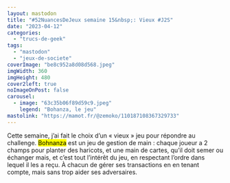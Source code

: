 ```yaml
---
layout: mastodon
title: "#52NuancesDeJeux semaine 15&nbsp;: Vieux #J2S"
date: "2023-04-12"
categories: 
  - "trucs-de-geek"
tags: 
  - "mastodon"
  - "jeux-de-societe"
coverImage: "be8c952a8d08d568.jpeg"
imgWidth: 360
imgHeight: 480
cover2left: true
noImageOnPost: false
carousel: 
  - image: "63c35b06f89d59c9.jpeg"
    legend: "Bohanza, le jeu"
mastolink: "https://mamot.fr/@zemoko/110187108367329733"
---
```


Cette semaine, j’ai fait le choix d’un «&nbsp;vieux&nbsp;» jeu pour répondre au challenge. <mark>Bohnanza</mark> est un jeu de gestion de main : chaque joueur a 2 champs pour planter des haricots, et une main de cartes, qu’il doit semer ou échanger mais, et c’est tout l’intérêt du jeu, en respectant l’ordre dans lequel il les a reçu. À chacun de gérer ses transactions en en tenant compte, mais sans trop aider ses adversaires.

